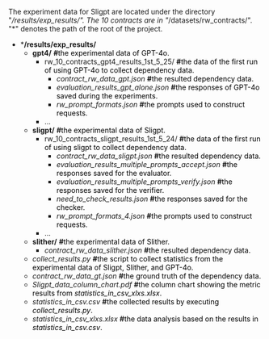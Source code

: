 The experiment data for Sligpt are located under the directory "*/results/exp_results/". The 10 contracts are in "*/datasets/rw_contracts/". "*" denotes the path of the root of the project.

- ***/results/exp_results/**
  - **gpt4/** **#**<span style="color: black;">the experimental data of GPT-4o. </span>
    - rw_10_contracts_gpt4_results_1st_5_25/ **#**<span style="color: black;">the data of the first run of using GPT-4o to collect dependency data.</span>
      - _contract_rw_data_gpt.json_ **#**<span style="color: black;">the resulted dependency data.</span>
      - _evaluation_results_gpt_alone.json_ **#**<span style="color: black;">the responses of GPT-4o saved during the experiments.</span>
      - _rw_prompt_formats.json_ **#**<span style="color: black;">the prompts used to construct requests.</span>
    - ...
  - **sligpt/** **#**<span style="color: black;">the experimental data of Sligpt.</span>  
    - rw_10_contracts_sligpt_results_1st_5_24/ **#**<span style="color: black;">the data of the first run of using sligpt to collect dependency data.</span>
      - _contract_rw_data_sligpt.json_ **#**<span style="color: black;">the resulted dependency data.</span>
      - _evaluation_results_multiple_prompts_accept.json_ **#**<span style="color: black;">the responses saved for the evaluator.</span>
      - _evaluation_results_multiple_prompts_verify.json_ **#**<span style="color: black;">the responses saved for the verifier.</span>
      - _need_to_check_results.json_ **#**<span style="color: black;">the responses saved for the checker.</span>
      - _rw_prompt_formats_4.json_ **#**<span style="color: black;">the prompts used to construct requests.</span>
    - ...
  - **slither/** **#**<span style="color: black;">the experimental data of Slither.</span> 
    - _contract_rw_data_slither.json_ **#**<span style="color: black;">the resulted dependency data.</span>
  - _collect_results.py_ **#**<span style="color: black;">the script to collect statistics from the experimental data of Sligpt, Slither, and GPT-4o.</span>
  - _contract_rw_data_gt.json_ **#**<span style="color: black;">the ground truth of the dependency data. </span> 
  - _Sligpt_data_column_chart.pdf_ **#**<span style="color: black;">the column chart showing the metric results from _statistics_in_csv_xlxs.xlsx_.</span>
  - _statistics_in_csv.csv_ **#**<span style="color: black;">the collected results by executing _collect_results.py_.</span>
  - _statistics_in_csv_xlxs.xlsx_ **#**<span style="color: black;">the data analysis based on the results in _statistics_in_csv.csv_.</span>

